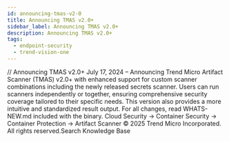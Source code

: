 ```yaml
---
id: announcing-tmas-v2-0
title: Announcing TMAS v2.0+
sidebar_label: Announcing TMAS v2.0+
description: Announcing TMAS v2.0+
tags:
  - endpoint-security
  - trend-vision-one
---
```


/*<![CDATA[*/ $('#title').html($('meta[name=map-description]').attr('content')); /*]]>*/ Announcing TMAS v2.0+ July 17, 2024 – Announcing Trend Micro Artifact Scanner (TMAS) v2.0+ with enhanced support for custom scanner combinations including the newly released secrets scanner. Users can run scanners independently or together, ensuring comprehensive security coverage tailored to their specific needs. This version also provides a more intuitive and standardized result output. For all changes, read WHATS-NEW.md included with the binary. Cloud Security → Container Security → Container Protection → Artifact Scanner © 2025 Trend Micro Incorporated. All rights reserved.Search Knowledge Base